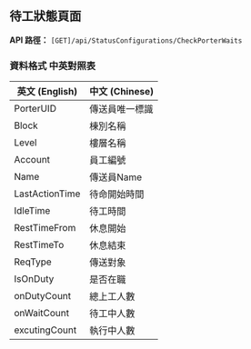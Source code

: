 ## **待工狀態頁面**

**API 路徑：**
`[GET]/api/StatusConfigurations/CheckPorterWaits`
### 資料格式 中英對照表

| 英文 (English)               | 中文 (Chinese)       |
|------------------------------|----------------------|
| PorterUID             | 傳送員唯一標識       |
| Block                        | 棟別名稱             |
| Level                        | 樓層名稱             |
| Account                      | 員工編號             |
| Name                         | 傳送員Name          |
| LastActionTime             | 待命開始時間         |
| IdleTime                    | 待工時間             |
| RestTimeFrom               | 休息開始             |
| RestTimeTo                 | 休息結束             |
| ReqType                 | 傳送對象             |
| IsOnDuty                   | 是否在職             |
| onDutyCount                   | 總上工人數             |
| onWaitCount                   |       待工中人數       |
| excutingCount                   |  執行中人數            |
